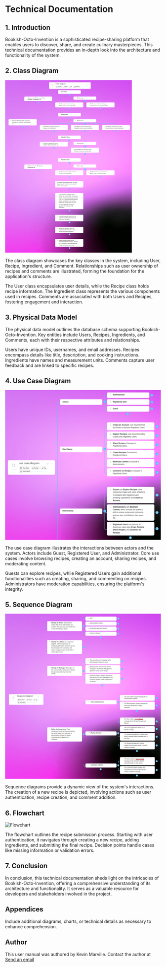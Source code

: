 # Technical Documentation

## 1. Introduction

Bookish-Octo-Invention is a sophisticated recipe-sharing platform that enables users to discover, share, and create culinary masterpieces. This technical documentation provides an in-depth look into the architecture and functionality of the system.

## 2. Class Diagram

![Class Diagram](images/md/class_diagram.png)

The class diagram showcases the key classes in the system, including User, Recipe, Ingredient, and Comment. Relationships such as user ownership of recipes and comments are illustrated, forming the foundation for the application's structure.

The User class encapsulates user details, while the Recipe class holds recipe information. The Ingredient class represents the various components used in recipes. Comments are associated with both Users and Recipes, fostering engagement and interaction.

## 3. Physical Data Model

The physical data model outlines the database schema supporting Bookish-Octo-Invention. Key entities include Users, Recipes, Ingredients, and Comments, each with their respective attributes and relationships.

Users have unique IDs, usernames, and email addresses. Recipes encompass details like title, description, and cooking instructions. Ingredients have names and measurement units. Comments capture user feedback and are linked to specific recipes.

## 4. Use Case Diagram

![Use Case Diagram](/images/md/use_case_diagram.png)

The use case diagram illustrates the interactions between actors and the system. Actors include Guest, Registered User, and Administrator. Core use cases involve browsing recipes, creating an account, sharing recipes, and moderating content.

Guests can explore recipes, while Registered Users gain additional functionalities such as creating, sharing, and commenting on recipes. Administrators have moderation capabilities, ensuring the platform's integrity.

## 5. Sequence Diagram

![Sequence Diagram](images/md//sequence_diagram.png)

Sequence diagrams provide a dynamic view of the system's interactions. The creation of a new recipe is depicted, involving actions such as user authentication, recipe creation, and comment addition.

## 6. Flowchart

![Flowchart](flowchart.png)

The flowchart outlines the recipe submission process. Starting with user authentication, it navigates through creating a new recipe, adding ingredients, and submitting the final recipe. Decision points handle cases like missing information or validation errors.

## 7. Conclusion

In conclusion, this technical documentation sheds light on the intricacies of Bookish-Octo-Invention, offering a comprehensive understanding of its architecture and functionality. It serves as a valuable resource for developers and stakeholders involved in the project.

## Appendices

Include additional diagrams, charts, or technical details as necessary to enhance comprehension.

## Author

This user manual was authored by Kevin Marville. Contact the author at [Send an email](mailto:kevinmarville@gmail.com)